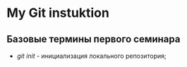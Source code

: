 # My Git instuktion

## Базовые термины первого семинара

* *git init*  - инициализация локального репозитория;